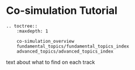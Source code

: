 # Co-simulation Tutorial

```eval_rst
.. toctree::
    :maxdepth: 1
    
    co-simulation_overview
    fundamental_topics/fundamental_topics_index
    advanced_topics/advanced_topics_index

```

text about what to find on each track